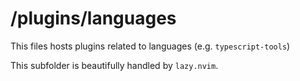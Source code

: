 # /plugins/languages

This files hosts plugins related to languages (e.g. `typescript-tools`)

This subfolder is beautifully handled by `lazy.nvim`.
